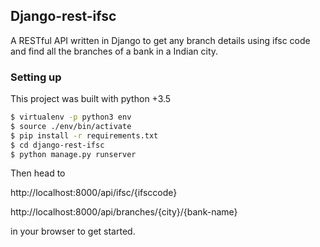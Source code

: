 ## Django-rest-ifsc

A RESTful API written in Django to get any branch details using ifsc code and find all the branches of a bank in a Indian city.


### Setting up
This project was built with python +3.5

```bash
$ virtualenv -p python3 env
$ source ./env/bin/activate
$ pip install -r requirements.txt
$ cd django-rest-ifsc
$ python manage.py runserver
```

Then head to 

http://localhost:8000/api/ifsc/{ifsccode}

http://localhost:8000/api/branches/{city}/{bank-name}

in your browser to get started.

